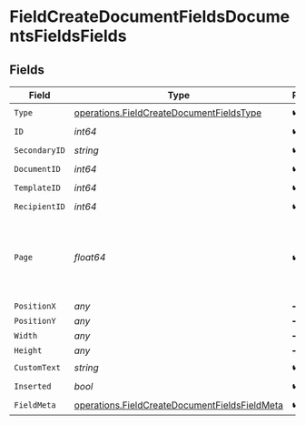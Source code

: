# FieldCreateDocumentFieldsDocumentsFieldsFields


## Fields

| Field                                                                                                          | Type                                                                                                           | Required                                                                                                       | Description                                                                                                    |
| -------------------------------------------------------------------------------------------------------------- | -------------------------------------------------------------------------------------------------------------- | -------------------------------------------------------------------------------------------------------------- | -------------------------------------------------------------------------------------------------------------- |
| `Type`                                                                                                         | [operations.FieldCreateDocumentFieldsType](../../models/operations/fieldcreatedocumentfieldstype.md)           | :heavy_check_mark:                                                                                             | N/A                                                                                                            |
| `ID`                                                                                                           | *int64*                                                                                                        | :heavy_check_mark:                                                                                             | N/A                                                                                                            |
| `SecondaryID`                                                                                                  | *string*                                                                                                       | :heavy_check_mark:                                                                                             | N/A                                                                                                            |
| `DocumentID`                                                                                                   | *int64*                                                                                                        | :heavy_check_mark:                                                                                             | N/A                                                                                                            |
| `TemplateID`                                                                                                   | *int64*                                                                                                        | :heavy_check_mark:                                                                                             | N/A                                                                                                            |
| `RecipientID`                                                                                                  | *int64*                                                                                                        | :heavy_check_mark:                                                                                             | N/A                                                                                                            |
| `Page`                                                                                                         | *float64*                                                                                                      | :heavy_check_mark:                                                                                             | The page number of the field on the document. Starts from 1.                                                   |
| `PositionX`                                                                                                    | *any*                                                                                                          | :heavy_minus_sign:                                                                                             | N/A                                                                                                            |
| `PositionY`                                                                                                    | *any*                                                                                                          | :heavy_minus_sign:                                                                                             | N/A                                                                                                            |
| `Width`                                                                                                        | *any*                                                                                                          | :heavy_minus_sign:                                                                                             | N/A                                                                                                            |
| `Height`                                                                                                       | *any*                                                                                                          | :heavy_minus_sign:                                                                                             | N/A                                                                                                            |
| `CustomText`                                                                                                   | *string*                                                                                                       | :heavy_check_mark:                                                                                             | N/A                                                                                                            |
| `Inserted`                                                                                                     | *bool*                                                                                                         | :heavy_check_mark:                                                                                             | N/A                                                                                                            |
| `FieldMeta`                                                                                                    | [operations.FieldCreateDocumentFieldsFieldMeta](../../models/operations/fieldcreatedocumentfieldsfieldmeta.md) | :heavy_check_mark:                                                                                             | N/A                                                                                                            |